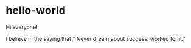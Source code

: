 # hello-world

Hi everyone!   

I believe in the saying that " Never dream about success. worked for it."
